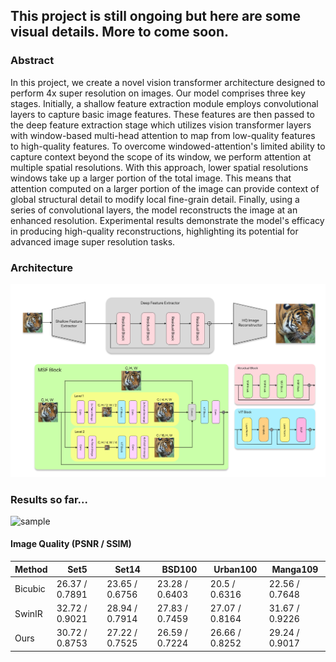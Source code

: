 ## This project is still ongoing but here are some visual details. More to come soon.

### Abstract 

In this project, we create a novel vision transformer architecture designed to perform 4x super resolution on images. Our model comprises three key stages. Initially, a shallow feature extraction module employs convolutional layers to capture basic image features. These features are then passed to the deep feature extraction stage which utilizes vision transformer layers with window-based multi-head attention to map from low-quality features to high-quality features. To overcome windowed-attention's limited ability to capture context beyond the scope of its window, we perform attention at multiple spatial resolutions. With this approach, lower spatial resolutions windows take up a larger portion of the total image. This means that attention computed on a larger portion of the image can provide context of global structural detail to modify local fine-grain detail. Finally, using a series of convolutional layers, the model reconstructs the image at an enhanced resolution. Experimental results demonstrate the model's efficacy in producing high-quality reconstructions, highlighting its potential for advanced image super resolution tasks. 

### Architecture 
![arch](https://github.com/jackwoodleigh/VisionTransformer/blob/main/Group%201.png)

### Results so far...
![sample](https://github.com/jackwoodleigh/VisionTransformer/blob/main/comparisonzoom.png)

#### Image Quality (PSNR / SSIM)

| Method  | Set5           | Set14          | BSD100         | Urban100       | Manga109       |
|---------|----------------|----------------|----------------|----------------|----------------|
| Bicubic | 26.37 / 0.7891 | 23.65 / 0.6756 | 23.28 / 0.6403 | 20.5 / 0.6316  | 22.56 / 0.7648 |
| SwinIR  | 32.72 / 0.9021 | 28.94 / 0.7914 | 27.83 / 0.7459 | 27.07 / 0.8164 | 31.67 / 0.9226 |
| Ours    | 30.72 / 0.8753 | 27.22 / 0.7525 | 26.59 / 0.7224 | 26.66 / 0.8252 | 29.24 / 0.9017 |

